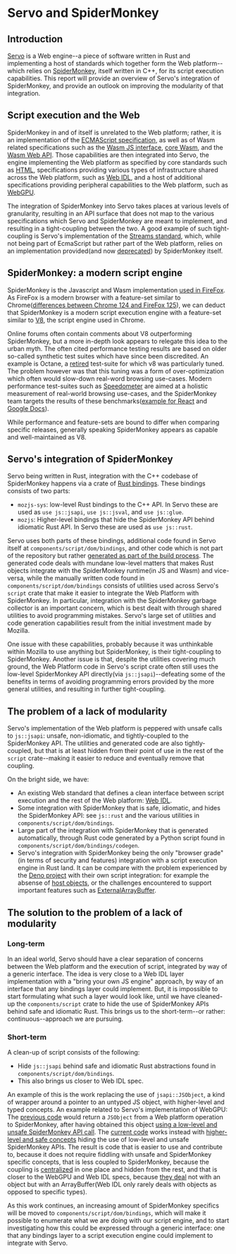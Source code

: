 # Servo and SpiderMonkey


## Introduction

[Servo](https://github.com/servo/servo) is a Web engine--a piece of software written in Rust and implementing a host of standards which together form the Web platform--which relies on [SpiderMonkey](https://spidermonkey.dev/), itself written in C++, for its script execution capabilities. 
This report will provide an overview of Servo's integration of SpiderMonkey, and provide an outlook on improving the modularity of that integration. 

## Script execution and the Web

SpiderMonkey in and of itself is unrelated to the Web platform; rather, it is an implementation of the [ECMAScript specification](https://tc39.es/ecma262/), as well as of Wasm related specifications such as the [Wasm JS interface](https://webassembly.github.io/spec/js-api/index.html), [core Wasm](https://www.w3.org/TR/wasm-core/), and the [Wasm Web API](https://www.w3.org/TR/wasm-web-api/). Those capabilities are then integrated into Servo, the engine implementing the Web platform as specified by core standards such as [HTML](https://html.spec.whatwg.org/), specifications providing various types of infrastructure shared across the Web platform, such as [Web IDL](https://webidl.spec.whatwg.org/), and a host of additional specifications providing peripheral capabilities to the Web platform, such as [WebGPU](https://gpuweb.github.io/gpuweb/). 

The integration of SpiderMonkey into Servo takes places at various levels of granularity, resulting in an API surface that does not map to the various specifications which Servo and SpiderMonkey are meant to implement, and resulting in a tight-coupling between the two. A good example of such tight-coupling is Servo's implementation of the [Streams standard](https://streams.spec.whatwg.org), which, while not being part of EcmaScript but rather part of the Web platform, relies on an implementation provided(and now [deprecated](https://spidermonkey.dev/blog/2022/01/14/newsletter-firefox-96-97.html)) by SpiderMonkey itself. 

## SpiderMonkey: a modern script engine

SpiderMonkey is the Javascript and Wasm implementation [used in FireFox](https://firefox-source-docs.mozilla.org/js/index.html#spidermonkey). As FireFox is a modern browser with a feature-set similar to Chrome([differences between Chrome 124 and FireFox 125](https://caniuse.com/?compare=chrome+124,firefox+125&compareCats=all)), we can deduct that SpiderMonkey is a modern script execution engine with a feature-set similar to [V8](https://v8.dev/), the script engine used in Chrome. 

Online forums often contain comments about V8 outperforming SpiderMonkey, but a more in-depth look appears to relegate this idea to the urban myth. The often cited performance testing results are based on older so-called synthetic test suites which have since been discredited. An example is Octane, a [retired](https://v8.dev/blog/retiring-octane) test-suite for which v8 was particularly tuned. The problem however was that this tuning was a form of over-optimization which often would slow-down real-word browsing use-cases. Modern performance test-suites such as [Speedometer](https://browserbench.org/Speedometer2.0/) are aimed at a holistic measurement of real-world browsing use-cases, and the SpiderMonkey team targets the results of these benchmarks([example for React](https://bugzilla.mozilla.org/show_bug.cgi?id=1867359) and [Google Docs](https://hacks.mozilla.org/2020/11/warp-improved-js-performance-in-firefox-83/)). 

While performance and feature-sets are bound to differ when comparing specific releases, generally speaking SpiderMonkey appears as capable and well-maintained as V8. 

## Servo's integration of SpiderMonkey

Servo being written in Rust, integration with the C++ codebase of SpiderMonkey happens via a crate of [Rust bindings](https://github.com/servo/mozjs). These bindings consists of two parts:
- `mozjs-sys`: low-level Rust bindings to the C++ API. In Servo these are used as `use js::jsapi`, `use js::jsval`, and `use js::glue`.
- `mozjs`: Higher-level bindings that hide the SpiderMonkey API behind idiomatic Rust API. In Servo these are used as `use js::rust`.

Servo uses both parts of these bindings, additional code found in Servo itself at `components/script/dom/bindings`, and other code which is not part of the repository but rather [generated as part of the build process](https://github.com/servo/servo/blob/b1c9378af457093fa1fcee83de29736dc49f7c0f/components/script/dom/bindings/codegen/CodegenRust.py). The generated code deals with mundane low-level matters that makes Rust objects integrate with the SpiderMonkey runtime(in JS and Wasm) and vice-versa, while the manually written code found in `components/script/dom/bindings` consists of utilities used across Servo's `script` crate that make it easier to integrate the Web Platform with SpiderMonkey. In particular, integration with the SpiderMonkey garbage collector is an important concern, which is best dealt with through shared utilities to avoid programming mistakes. Servo's large set of utilities and code generation capabilities result from the initial investment made by Mozilla. 

One issue with these capabilities, probably because it was unthinkable within Mozilla to use anything but SpiderMonkey, is their tight-coupling to SpiderMonkey. Another issue is that, despite the utilities covering much ground, the Web Platform code in Servo's script crate often still uses the low-level SpiderMonkey API directly(via `js::jsapi`)--defeating some of the benefits in terms of avoiding programming errors provided by the more general utilities, and resulting in further tight-coupling. 

## The problem of a lack of modularity

Servo's implementation of the Web platform is peppered with unsafe calls to `js::jsapi`: unsafe, non-idiomatic, and tightly-coupled to the SpiderMonkey API. The utilities and generated code are also tightly-coupled, but that is at least hidden from their point of use in the rest of the `script` crate--making it easier to reduce and eventually remove that coupling.

On the bright side, we have: 

- An existing Web standard that defines a clean interface between script execution and the rest of the Web platform: [Web IDL](https://webidl.spec.whatwg.org/). 
- Some integration with SpiderMonkey that is safe, idiomatic, and hides the SpiderMonkey API: see `js::rust` and the various utilities in `components/script/dom/bindings`. 
- Large part of the integration with SpiderMonkey that is generated automatically, through Rust code generated by a Python script found in `components/script/dom/bindings/codegen`.
- Servo's integration with SpiderMonkey being the only "browser grade"(in terms of security and features) integration with a script execution engine in Rust land. It can be compare with the problem experienced by the [Deno project](https://deno.com/) with their own script integration: for example the absense of [host objects](https://github.com/denoland/deno/issues/11118), or the challenges encountered to support important features such as [ExternalArrayBuffer](https://github.com/denoland/deno/issues/9799).

## The solution to the problem of a lack of modularity

### Long-term

In an ideal world, Servo should have a clear separation of concerns between the Web platform and the execution of script, integrated by way of a generic interface. 
The idea is very close to a Web IDL layer implementation with a "bring your own JS engine" approach, by way of an interface that any bindings layer could implement. But, it is impossible to start formulating what such a layer would look like, until we have cleaned-up the `components/script` crate to hide the use of SpiderMonkey APIs behind safe and idiomatic Rust. This brings us to the short-term--or rather: continuous--approach we are pursuing. 

### Short-term
A clean-up of script consists of the following: 

- Hide `js::jsapi` behind safe and idiomatic Rust abstractions found in `components/script/dom/bindings`. 
- This also brings us closer to Web IDL spec. 

An example of this is the work replacing the use of `jsapi::JSObject`, a kind of wrapper around a pointer to an untyped JS object, with higher-level and typed concepts. An example related to Servo's implementation of WebGPU: The [previous code](https://github.com/servo/servo/blob/5c1723c9833c133e1af641533293e63d8723f8d3/components/script/dom/gpubuffer.rs#L288) would return a `JSObject` from a Web platform operation to SpiderMonkey, after having obtained this object [using a low-level and unsafe SpiderMonkey API call](https://github.com/servo/servo/blob/5c1723c9833c133e1af641533293e63d8723f8d3/components/script/dom/gpubuffer.rs#L321). The [current code](https://github.com/servo/servo/blob/9be989146d5b958cafcc930385e63595a885cb20/components/script/dom/gpubuffer.rs#L289) works instead with [higher-level and safe concepts](https://github.com/servo/servo/blob/9be989146d5b958cafcc930385e63595a885cb20/components/script/dom/gpubuffer.rs#L320) hiding the use of low-level and unsafe SpiderMonkey APIs. The result is code that is easier to use and contribute to, because it does not require fiddling with unsafe and SpiderMonkey specific concepts, that is less coupled to SpiderMonkey, because the coupling is [centralized](https://github.com/servo/servo/blob/c94d5842db11330ff32b0dd2b8ce036c53b410bb/components/script/dom/bindings/typedarrays.rs#L164) in one place and hidden from the rest, and that is closer to the WebGPU and Web IDL specs, because [they deal](https://gpuweb.github.io/gpuweb/#ref-for-dom-gpubuffer-getmappedrange) not with an object but with an ArrayBuffer(Web IDL only rarely deals with objects as opposed to specific types).

As this work continues, an increasing amount of SpiderMonkey specifics will be moved to `components/script/dom/bindings`, which will make it possible to enumerate what we are doing with our script engine, and to start investigating how this could be expressed through a generic interface: one that any bindings layer to a script execution engine could implement to integrate with Servo. 